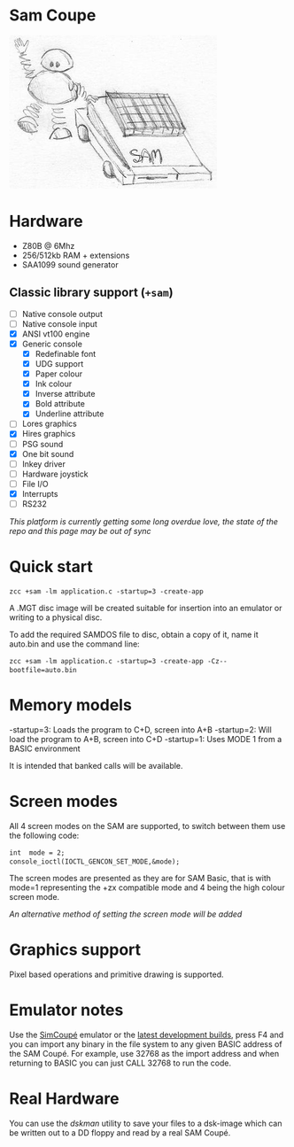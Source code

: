 # Sam Coupe 

![](images/platform/sam.jpg)

# Hardware

* Z80B @ 6Mhz
* 256/512kb RAM + extensions
* SAA1099 sound generator


## Classic library support (`+sam`)

* [ ] Native console output
* [ ] Native console input
* [x] ANSI vt100 engine
* [x] Generic console
    * [x] Redefinable font
    * [x] UDG support
    * [x] Paper colour
    * [x] Ink colour
    * [x] Inverse attribute
    * [x] Bold attribute
    * [x] Underline attribute
* [ ] Lores graphics
* [x] Hires graphics
* [ ] PSG sound
* [x] One bit sound
* [ ] Inkey driver
* [ ] Hardware joystick
* [ ] File I/O
* [x] Interrupts
* [ ] RS232

_This platform is currently getting some long overdue love, the state of the repo and this page may be out of sync_


# Quick start

    zcc +sam -lm application.c -startup=3 -create-app

A .MGT disc image will be created suitable for insertion into an emulator
or writing to a physical disc.

To add the required SAMDOS file to disc, obtain a copy of it, name
it auto.bin and use the command line:

    zcc +sam -lm application.c -startup=3 -create-app -Cz--bootfile=auto.bin

# Memory models

-startup=3: Loads the program to C+D, screen into A+B
-startup=2: Will load the program to A+B, screen into C+D
-startup=1: Uses MODE 1 from a BASIC environment

It is intended that banked calls will be available.

# Screen modes

All 4 screen modes on the SAM are supported, to switch between them
use the following code:

    int  mode = 2;
    console_ioctl(IOCTL_GENCON_SET_MODE,&mode);

The screen modes are presented as they are for SAM Basic, that is
with mode=1 representing the +zx compatible mode and 4 being the
high colour screen mode.

_An alternative method of setting the screen mode will be added_

# Graphics support

Pixel based operations and primitive drawing is supported.

# Emulator notes

Use the [SimCoupé](http://www.simcoupe.org/) emulator or the [latest development builds](https://github.com/simonowen/simcoupe), press F4 and you can import any binary in the file system to any given BASIC address of the SAM Coupé.  For example, use 32768 as the import address and when returning to BASIC you can just CALL 32768 to run the code.


# Real Hardware

You can use the *dskman* utility to save your files to a dsk-image which can be written out to a DD floppy and read by a real SAM Coupé.  
